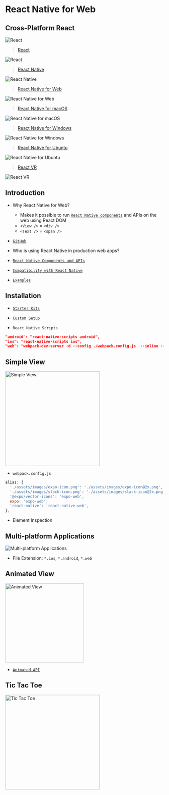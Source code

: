# React Native for Web

## Cross-Platform React

![React](screenshots/2011-2013.png)

> [React](https://reactjs.org/)

![React](screenshots/2013-03.png)

> [React Native](https://facebook.github.io/react-native/)

![React Native](screenshots/2015-03.png)

> [React Native for Web](https://github.com/necolas/react-native-web)

![React Native for Web](screenshots/2016-02.png)

> [React Native for macOS](https://github.com/ptmt/react-native-macos)

![React Native for macOS](screenshots/2016-03.png)

> [React Native for Windows](https://github.com/Microsoft/react-native-windows)

![React Native for Windows](screenshots/2016-04.png)

> [React Native for Ubuntu](https://github.com/CanonicalLtd/react-native/blob/ubuntu/README-ubuntu.md)

![React Native for Ubuntu](screenshots/2016-08.png)

> [React VR](https://facebook.github.io/react-360/)

![React VR](screenshots/2017-04.png)

## Introduction

- Why React Native for Web?
	- Makes it possible to run [`React Native components`](https://facebook.github.io/react-native/docs/components-and-apis.html) and APIs on the web using React DOM
	- `<View />` = `<div />`
	- `<Text />` = `<span />`

- [`GitHub`](https://github.com/necolas/react-native-web#react-native-for-web)

- Who is using React Native in production web apps?

- [`React Native Components and APIs`](https://facebook.github.io/react-native/docs/components-and-apis.html)

- [`Compatibility with React Native`](https://github.com/necolas/react-native-web#compatibility-with-react-native)

- [`Examples`](http://necolas.github.io/react-native-web/examples/)

## Installation

- [`Starter Kits`](https://github.com/necolas/react-native-web/blob/master/packages/website/guides/getting-started.md#starter-kits)

- [`Custom Setup`](https://github.com/necolas/react-native-web/blob/master/packages/website/guides/getting-started.md#configuring-a-module-bundler)

- `React Native Scripts`

```json
"android": "react-native-scripts android",
"ios": "react-native-scripts ios",
"web": "webpack-dev-server -d --config ./webpack.config.js  --inline --hot --colors --content-base public/ --history-api-fallback",
```

## Simple View

<img width="300" alt="Simple View" src="screenshots/simple-view.png">

- `webpack.config.js`

```javascript
alias: {
  './assets/images/expo-icon.png': './assets/images/expo-icon@2x.png',
  './assets/images/slack-icon.png': './assets/images/slack-icon@2x.png',
  '@expo/vector-icons': 'expo-web',
  expo: 'expo-web',
  'react-native': 'react-native-web',
},
```

- Element Inspection

## Multi-platform Applications

![Multi-platform Applications](screenshots/multi-platform-applications.png)

- File Extension: `*.ios`, `*.android`, `*.web`

## Animated View

<img width="250" alt="Animated View" src="screenshots/animated-view.png">

- [`Animated API`](http://necolas.github.io/react-native-web/examples/)

## Tic Tac Toe

<img width="300" alt="Tic Tac Toe" src="screenshots/tic-tac-toe.png">

